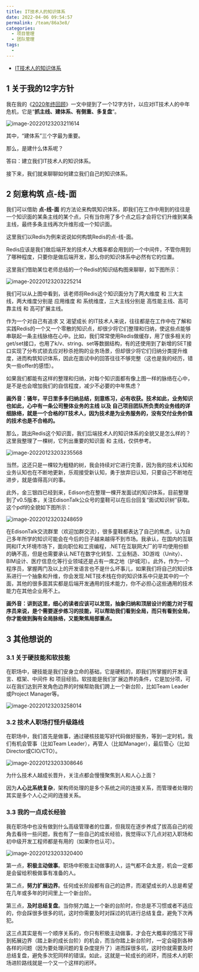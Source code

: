 ```yaml
---
title: IT技术人的知识体系
date: 2022-04-06 09:54:57
permalink: /team/86a3e8/
categories:
  - 项目管理
  - 团队管理
tags:
  - 
---
```

- [IT技术人的知识体系](https://www.cnblogs.com/edisonchou/p/talk_about_knowledge_architecture_for_tech_expert.html)

## 1 关于我的12字方针

我在我的《[2020年终回顾](https://www.cnblogs.com/edisonchou/p/edison-year-end-retrospective-2020.html)》一文中提到了一个12字方针，以应对IT技术人的中年危机，它是“**抓主线、建体系、有侧重、多复盘**”。

![image-20220123203211614](https://www.lovebetterworld.com:8443/uploads/2022/05/03/627140d932080.png)

其中，“建体系”三个字最为重要。

那么，是建什么体系呢？

答曰：建立我们IT技术人的知识体系。

接下来，我们就来聊聊如何建立我们自己的知识体系。

## 2 刻意构筑 点-线-面

我们可以借助 **点-线-面** 的方法论来构筑知识体系，即我们在工作中用到的往往是一个知识面的某条主线的某个点，只有当你用了多个点之后才会将它们升维到某条主线，最终多条主线再次升维形成一个知识面。

这里我们以Redis为例来说说如何构筑Redis的点-线-面。

Redis应该是我们做后端开发的技术人大概率都会用到的一个中间件，不管你用到了哪种程度，只要你是做后端开发，那么你的知识体系中必然有它的位置。

这里我们借助某位老师总结的一个Redis的知识结构图来聊聊，如下图所示：

![image-20220123203225214](https://www.lovebetterworld.com:8443/uploads/2022/05/03/627140dc164cd.png)

我们可以从上图中看到，该老师将Redis这个知识面分为了两大维度 和 三大主线，两大维度分别是 应用维度 和 系统维度，三大主线分别是 高性能主线、高可靠主线 和 高可扩展主线。

作为一个对自己有追求 又 渴望成长  的IT技术人来说，往往都是在工作中在了解和实践Redis的一个又一个零散的知识点，却很少将它们整理和归纳，使这些点能够串联起一条主线脉络在心中。比如，我们常常使用Redis做缓存，用了很多相关的get/set接口，也用了k/v、string、set等数据结构，有的还使用到了新增的SET接口实现了分布式锁去应对秒杀抢购的业务场景，但却很少将它们归纳分类提升维度，进而构筑知识体系，因此在面试中的回答往往不够完整（这也是我的经历，错失一些offer的感悟）。

如果我们都能有这样的整理和归纳，对每个知识面都有像上图一样的脉络在心中，是不是也会增加我们的自信程度，减少不必要的中年焦虑？

**画外音：骚年，平日里多多归纳总结，刻意练习，必有收获。技术如此，业务知识也如此，心中有一条公司整体业务的主线 以及 自己项目团队所负责的业务线的详细脉络，就是一个合格的IT技术人，因为技术是为业务服务的，没有交付业务价值的技术也是不合格的。**

那么，跳出Redis这个知识面，我们后端技术人的知识体系的全貌又是怎么样的？这里我整理了一棵树，它列出重要的知识面 和 主线，仅供参考。

![image-20220123203235568](https://www.lovebetterworld.com:8443/uploads/2022/05/03/627140e050810.png)

当然，这还只是一棵较为粗糙的树，我会持续对它进行完善，因为我的技术认知和业务认知也在不断地更新，乐观接受新认知，勇于放弃旧认知，只要自己不断地在进步，就是值得高兴的事。

此外，金三银四已经到来，Edison也在整理一棵开发面试的知识体系，目前整理到了v0.5版本，关注EdisonTalk公众号的童鞋可以在后台回复“面试知识树”获取。这个pdf的全貌如下图所示：

![image-20220123203248659](https://www.lovebetterworld.com:8443/uploads/2022/05/03/627140e2b31bc.png)

在EdisonTalk交流群里（欢迎加群交流），很多童鞋都表达了自己的焦虑，认为自己多年所学的知识可能会在今后的日子越来越得不到市场。我承认，在国内的互联网和IT大环境市场下，面向职位和工资编程，.NET在互联网大厂的平均使用份额的确不高，但是也需要承认.NET在数字化转型、工业制造、3D游戏（Unity）、BIM设计、医疗信息化等行业领域还是占有一席之地（护城河）。此外，作为一个程序员，掌握两门及以上的开发语言也不是什么坏事儿，如果我们将自己的知识体系进行一个抽象和升维，你会发现.NET技术栈在你的知识体系中只是其中的一个面，其他的很多面其实都是后端开发通用的技术能力，你不必担心这些通用的技术能力在其他企业用不上。

**画外音：讲到这里，细心的读者应该可以发现，抽象归纳和顶层设计的能力对于程序员来说，是个需要逐步练习的技能，可以帮助我们看到全局，而只有看到全局，你才能做到胸有全局脉络，又能聚焦局部重点。**

## 3 其他想说的

### 3.1 关于硬技能和软技能

在职场中，硬技能是我们安身立命的基础，它是硬核的，即我们所掌握的开发语言、框架、中间件 和  项目经验。软技能是我们扩展边界的条件，它是加分项，可以在我们达到开发角色边界的时候帮助我们跨上一个新台阶，比如Team  Leader或Project Manager等。

![image-20220123203258014](https://www.lovebetterworld.com:8443/uploads/2022/05/03/627140e636255.png)

### 3.2 技术人职场打怪升级路线

在职场中，我们首先是做事，通过硬核技能写好代码做好服务，等到一定时机，我们有机会管事（比如Team Leader），再管人（比如Manager），最后管心（比如Director或CIO/CTO）。

![image-20220123203308646](https://www.lovebetterworld.com:8443/uploads/2022/05/03/627140e8a55c9.png)

为什么技术人越成长晋升，关注点都会慢慢聚焦到人和人心上面？

因为**人心比系统复杂**，架构师处理的是多个系统之间的连接关系，而管理者处理的其实是多个人心之间的连接关系。

### 3.3 我的一点成长经验

我在职场中也没有做到什么高级管理者的位置，但我现在逐步养成了拔高自己的视角去看待一些问题，我也有了一些自己的成长经验，我觉得以下几点对初入职场和初中级开发工程师都是有用的（如果你也认可）。

![image-20220123203320400](https://www.lovebetterworld.com:8443/uploads/2022/05/03/627140eb1bcd9.png)

第一点，**积极主动做事**。职场中积极主动做事的人，运气都不会太差，机会一定都是会留给积极做事有准备的人。

第二点，**努力扩展边界**。任何成长阶段都有自己的边界，而渴望成长的人总是希望在几年或多年的时间里上一个新台阶。

第三点，**及时总结复盘**。当你努力踏上一个新的台阶时，你总是不习惯或者不适应的，你会踩很多很多的坑，这时你需要及时对踩过的坑进行总结复盘，避免下次再犯。

这三点其实是有一个顺序关系的，你只有积极主动做事，才会在大概率的情况下得到拓展边界（踏上新的成长台阶）的机会，而当你踏上新台阶时，一定会碰到各种各样的问题（因为要处理问题的复杂度提升了）进而踩很多坑，这时你就需要及时总结复盘，避免多次犯同样的错误。如此，这就是一轮成长的闭环，而技术人的职场进阶路线就是一个又一个这样的闭环。